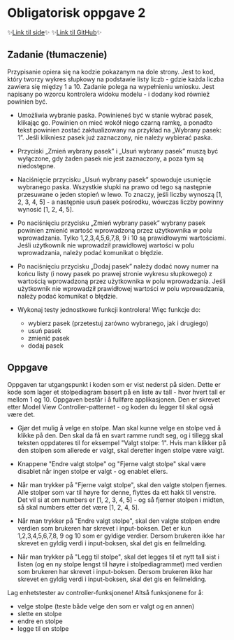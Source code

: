 # Obligatorisk oppgave 2

✨[Link til side][1]✨
✨[Link til GitHub][2]✨

## Zadanie (tłumaczenie)

Przypisanie opiera się na kodzie pokazanym na dole strony. Jest to kod, który tworzy wykres słupkowy na podstawie listy liczb - gdzie każda liczba zawiera się między 1 a 10. Zadanie polega na wypełnieniu wniosku. Jest napisany po wzorcu kontrolera widoku modelu - i dodany kod również powinien być.

-   Umożliwia wybranie paska. Powinieneś być w stanie wybrać pasek, klikając go. Powinien on mieć wokół niego czarną ramkę, a ponadto tekst powinien zostać zaktualizowany na przykład na „Wybrany pasek: 1”. Jeśli klikniesz pasek już zaznaczony, nie należy wybierać paska.

-   Przyciski „Zmień wybrany pasek” i „Usuń wybrany pasek” muszą być wyłączone, gdy żaden pasek nie jest zaznaczony, a poza tym są niedostępne.

-   Naciśnięcie przycisku „Usuń wybrany pasek” spowoduje usunięcie wybranego paska. Wszystkie słupki na prawo od tego są następnie przesuwane o jeden stopień w lewo. To znaczy, jeśli liczby wynoszą [1, 2, 3, 4, 5] - a następnie usuń pasek pośrodku, wówczas liczby powinny wynosić [1, 2, 4, 5].

-   Po naciśnięciu przycisku „Zmień wybrany pasek” wybrany pasek powinien zmienić wartość wprowadzoną przez użytkownika w polu wprowadzania. Tylko 1,2,3,4,5,6,7,8, 9 i 10 są prawidłowymi wartościami. Jeśli użytkownik nie wprowadził prawidłowej wartości w polu wprowadzania, należy podać komunikat o błędzie.

-   Po naciśnięciu przycisku „Dodaj pasek” należy dodać nowy numer na końcu listy (i nowy pasek po prawej stronie wykresu słupkowego) z wartością wprowadzoną przez użytkownika w polu wprowadzania. Jeśli użytkownik nie wprowadził prawidłowej wartości w polu wprowadzania, należy podać komunikat o błędzie.

-   Wykonaj testy jednostkowe funkcji kontrolera! Więc funkcje do:

    -   wybierz pasek (przetestuj zarówno wybranego, jak i drugiego)
    -   usuń pasek
    -   zmienić pasek
    -   dodaj pasek

## Oppgave

Oppgaven tar utgangspunkt i koden som er vist nederst på siden. Dette er kode som lager et stolpediagram basert på en liste av tall - hvor hvert tall er mellom 1 og 10. Oppgaven består i å fullføre applikasjonen. Den er skrevet etter Model View Controller-patternet - og koden du legger til skal også være det.

-   Gjør det mulig å velge en stolpe. Man skal kunne velge en stolpe ved å klikke på den. Den skal da få en svart ramme rundt seg, og i tillegg skal teksten oppdateres til for eksempel "Valgt stolpe: 1". Hvis man klikker på den stolpen som allerede er valgt, skal deretter ingen stolpe være valgt.

-   Knappene "Endre valgt stolpe" og "Fjerne valgt stolpe" skal være disablet når ingen stolpe er valgt - og enablet ellers.

-   Når man trykker på "Fjerne valgt stolpe", skal den valgte stolpen fjernes. Alle stolper som var til høyre for denne, flyttes da ett hakk til venstre. Det vil si at om numbers er [1, 2, 3, 4, 5] - og så fjerner stolpen i midten, så skal numbers etter det være [1, 2, 4, 5].

-   Når man trykker på "Endre valgt stolpe", skal den valgte stolpen endre verdien som brukeren har skrevet i input-boksen. Det er kun 1,2,3,4,5,6,7,8, 9 og 10 som er gyldige verdier. Dersom brukeren ikke har skrevet en gyldig verdi i input-boksen, skal det gis en feilmelding.

-   Når man trykker på "Legg til stolpe", skal det legges til et nytt tall sist i listen (og en ny stolpe lengst til høyre i stolpediagrammet) med verdien som brukeren har skrevet i input-boksen. Dersom brukeren ikke har skrevet en gyldig verdi i input-boksen, skal det gis en feilmelding.

Lag enhetstester av controller-funksjonene! Altså funksjonene for å:

-   velge stolpe (teste både velge den som er valgt og en annen)
-   slette en stolpe
-   endre en stolpe
-   legge til en stolpe

[1]: https://krzysztofga.github.io/GetAcademy/obligatorisk/oppgave-2-v2
[2]: https://github.com/KrzysztofGA/GetAcademy/tree/master/obligatorisk/oppgave-2-v2
